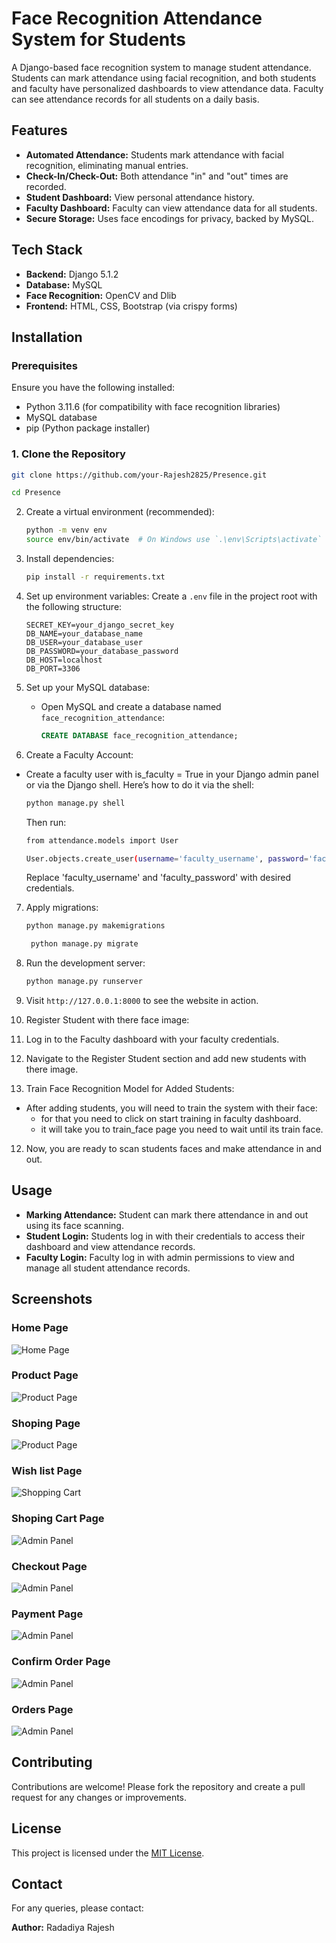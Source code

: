 # Face Recognition Attendance System for Students

A Django-based face recognition system to manage student attendance. Students can mark attendance using facial recognition, and both students and faculty have personalized dashboards to view attendance data. Faculty can see attendance records for all students on a daily basis.

## Features
- **Automated Attendance:** Students mark attendance with facial recognition, eliminating manual entries.
- **Check-In/Check-Out:** Both attendance "in" and "out" times are recorded.
- **Student Dashboard:** View personal attendance history.
- **Faculty Dashboard:** Faculty can view attendance data for all students.
- **Secure Storage:** Uses face encodings for privacy, backed by MySQL.

## Tech Stack
- **Backend:** Django 5.1.2
- **Database:** MySQL
- **Face Recognition:** OpenCV and Dlib
- **Frontend:** HTML, CSS, Bootstrap (via crispy forms)

## Installation

### Prerequisites
Ensure you have the following installed:
- Python 3.11.6 (for compatibility with face recognition libraries)
- MySQL database
- pip (Python package installer)

### 1. Clone the Repository
```bash
git clone https://github.com/your-Rajesh2825/Presence.git
```
```bash
cd Presence
```


2. Create a virtual environment (recommended):
    ```bash
    python -m venv env
    source env/bin/activate  # On Windows use `.\env\Scripts\activate`
    ```

3. Install dependencies:
    ```bash
    pip install -r requirements.txt
    ```

4. Set up environment variables: Create a `.env` file in the project root with the following structure:
    ```plaintext
    SECRET_KEY=your_django_secret_key
    DB_NAME=your_database_name
    DB_USER=your_database_user
    DB_PASSWORD=your_database_password
    DB_HOST=localhost
    DB_PORT=3306
    ```

5. Set up your MySQL database:
   - Open MySQL and create a database named `face_recognition_attendance`:
     ```sql
     CREATE DATABASE face_recognition_attendance;
     ```
6. Create a Faculty Account:
  - Create a faculty user with is_faculty = True in your Django admin panel or via the Django shell. Here’s how to do it via the shell:
    ```bash
    python manage.py shell
    ```
    Then run:
    ```bash
    from attendance.models import User
    ```
    ```bash
    User.objects.create_user(username='faculty_username', password='faculty_password', is_faculty=True)
    ```
    Replace 'faculty_username' and 'faculty_password' with desired credentials.


7. Apply migrations:
    ```bash
    python manage.py makemigrations
    ```
    ```bash
     python manage.py migrate
    ```

8. Run the development server:
    ```bash
    python manage.py runserver
    ```

9. Visit `http://127.0.0.1:8000` to see the website in action.

10. Register Student with there face image:
  1. Log in to the Faculty dashboard with your faculty credentials.
  2. Navigate to the Register Student section and add new students with there image.

11. Train Face Recognition Model for Added Students:
  - After adding students, you will need to train the system with their face:
    - for that you need to click on start training in faculty dashboard.
    - it will take you to train_face page you need to wait until its train face.

12. Now, you are ready to scan students faces and make attendance in and out.

## Usage
- **Marking Attendance:** Student can mark there attendance in and out using its face scanning.
- **Student Login:** Students log in with their credentials to access their dashboard and view attendance records.
- **Faculty Login:** Faculty log in with admin permissions to view and manage all student attendance records.


## Screenshots

### Home Page
![Home Page](website_img/homepage.png)

### Product Page
![Product Page](website_img/product.png)

### Shoping Page
![Product Page](website_img/shop.png)

### Wish list Page
![Shopping Cart](website_img/wishlist.png)

### Shoping Cart Page
![Admin Panel](website_img/cart.png)

### Checkout Page
![Admin Panel](website_img/checkout.png)

### Payment Page
![Admin Panel](website_img/payment.png)

### Confirm Order Page
![Admin Panel](website_img/confirm_order.png)

### Orders Page
![Admin Panel](website_img/order.png)



## Contributing
Contributions are welcome! Please fork the repository and create a pull request for any changes or improvements.

## License
This project is licensed under the [MIT License](https://github.com/sibtc/django-multiple-user-types-example/blob/master/LICENSE).

## Contact
For any queries, please contact:

**Author:** Radadiya Rajesh

